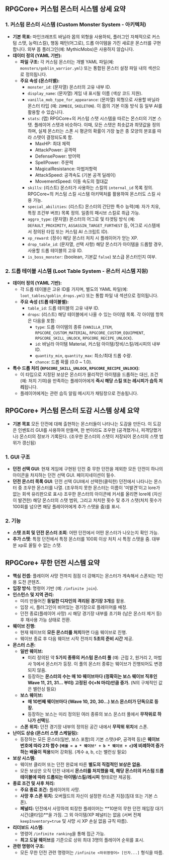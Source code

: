 ## RPGCore+ 커스텀 몬스터 시스템 상세 요약
### 1. 커스텀 몬스터 시스템 (Custom Monster System - 아키텍처)

- **기본 목표:** 마인크래프트 바닐라 몹의 외형을 사용하되, 플러그인 자체적으로 커스텀 스탯, 능력(스킬), 행동 패턴(어그로), 드롭 아이템을 가진 새로운 몬스터를 구현합니다. 외부 몹 플러그인(예: MythicMobs)은 사용하지 않습니다.
- **데이터 정의 (YAML 기반):**
    - **파일 구조:** 각 커스텀 몬스터는 개별 YAML 파일(예: `monsters/goblin_warrior.yml`) 또는 통합된 몬스터 설정 파일 내의 섹션으로 정의됩니다.
    - **주요 속성 (몬스터별):**
        - `monster_id`: (문자열) 몬스터의 고유 내부 ID.
        - `display_name`: (문자열) 게임 내 표시될 이름 (색상 코드 지원).
        - `vanilla_mob_type_for_appearance`: (문자열) 외형으로 사용할 바닐라 몬스터 타입 (예: `ZOMBIE`, `SKELETON`). 이 몹의 기본 이동 방식 등 일부 AI를 활용할 수 있습니다.
        - `stats`: (맵) RPGCore+의 커스텀 스탯 시스템을 따르는 몬스터의 기본 스탯. 플레이어 스탯과 비슷하다. 이때, 모든 스탯은 최솟값과 최댓값을 정의하며, 실제 몬스터는 스폰 시 평균의 확률이 가장 높은 종 모양의 분포를 따라 스탯이 결정되도록 함.
            - MaxHP: 최대 체력
            - AttackPower: 공격력
            - DefensePower: 방어력
            - SpellPower: 주문력
            - MagicalResistance: 마법저항력
            - AttackSpeed: 공격속도 (기본 공격 딜레이)  
            - MovementSpeed: 이동 속도의 절대값
        - `skills`: (리스트) 몬스터가 사용하는 스킬의 `internal_id` 목록 정의. RPGCore+의 커스텀 스킬 시스템 아키텍처를 활용하여 몬스터도 스킬 사용 가능.
        - `special_abilities`: (리스트) 몬스터의 간단한 특수 능력(예: 자가 치유, 특정 조건부 버프) 목록 정의. 일종의 패시브 스킬로 취급 가능.
        - `aggro_type`: (문자열) 몬스터의 어그로 및 타겟팅 방식 (예: `DEFAULT_PROXIMITY`, `ASSASSIN_TARGET_FURTHEST` 등, 어그로 시스템에서 정의된 타입 또는 커스텀 AI 스크립트 ID).
        - `xp_reward`: (정수) 해당 몬스터 처치 시 플레이어가 얻는 XP.
        - `drop_table_id`: (문자열, 선택 사항) 해당 몬스터가 아이템을 드롭할 경우, 사용할 드롭 테이블의 고유 ID.
        - `is_boss_monster`: (boolean, 기본값 `false`) 보스급 몬스터인지 여부.

### 2. 드롭 테이블 시스템 (Loot Table System - 몬스터 시스템 지원)
- **데이터 정의 (YAML 기반):**
    - 각 드롭 테이블은 고유 ID를 가지며, 별도의 YAML 파일(예: `loot_tables/goblin_drops.yml`) 또는 통합 파일 내 섹션으로 정의됩니다.
    - **주요 속성 (드롭 테이블별):**
        - `table_id`: 드롭 테이블의 고유 내부 ID.
        - `drops`: (리스트) 해당 테이블에서 나올 수 있는 아이템 목록. 각 아이템 항목은 다음을 포함:
            - `type`: 드롭 아이템의 종류 (`VANILLA_ITEM`, `RPGCORE_CUSTOM_MATERIAL`, `RPGCORE_CUSTOM_EQUIPMENT`, `RPGCORE_SKILL_UNLOCK`, `RPGCORE_RECIPE_UNLOCK`).
            - `id`: 바닐라 아이템 Material, 커스텀 아이템/장비/스킬/레시피의 내부 ID.
            - `quantity_min`, `quantity_max`: 최소/최대 드롭 수량.
            - `chance`: 드롭 확률 (0.0 ~ 1.0).
- **특수 드롭 처리 (`RPGCORE_SKILL_UNLOCK`, `RPGCORE_RECIPE_UNLOCK`):**
    - 이 타입으로 지정된 보상은 몬스터가 물리적인 아이템을 드롭하는 대신, 조건(예: 처치 기여)을 만족하는 플레이어에게 **즉시 해당 스킬 또는 레시피가 습득 처리**됩니다.
    - 플레이어에게는 관련 습득 알림 메시지가 채팅창으로 전송됩니다.


## RPGCore+ 커스텀 몬스터 도감 시스템 상세 요약  
- **기본 목표** 모든 던전에 대해 출현하는 몬스터들이 나타나는 도감을 만든다. 이 도감은 인벤토리 GUI를 사용하여 만들며, 한 번이라도 조우한 (공격했거나, 피격당했거나) 몬스터의 정보가 기록된다. (조우한 몬스터의 스탯이 저장되어 몬스터의 스탯 범위가 갱신됨)  
### 1. GUI 구조  
- **던전 선택 GUI**: 현재 게임에 구현된 던전 중 무한 던전을 제외한 모든 던전이 하나의 아이콘을 차지하는 던전 선택 GUI. 페이지네이션이 필수.
- **던전 몬스터 목록 GUI**: 던전 선택 GUI에서 선택한(클릭한) 던전에서 나타나는 몬스터 중 조우한 몬스터를 나열. (조우하지 못한 몬스터는 이름이 '미발견'이고 lore가 없는 회색 유리판으로 표시) 조우한 몬스터의 아이콘에 커서를 올리면 lore에 (자신이 발견한) 해당 몬스터의 스탯 범위, 그리고 처치한 횟수 및 추가 스탯(처치 횟수가 100회를 넘으면 해당 플레이어에게 추가 스탯을 줌)를 표시.

### 2. 기능  
- **스탯 조회 및 던전 몬스터 조회**: 어떤 던전에서 어떤 몬스터가 나오는지 확인 가능.  
- **추가 스탯**: 특정 던전에서 특정 몬스터를 100회 이상 처치 시 특정 스탯을 줌. 대부분 xp로 올릴 수 없는 스탯.  


## RPGCore+ 무한 던전 시스템 요약
- **핵심 컨셉:** 플레이어 사망 전까지 점점 더 강해지는 몬스터가 계속해서 스폰되는 1인용 도전 콘텐츠.
- **입장 방식:** 명령어 기반 (예: `/infinite join`).
- **인스턴스 및 지역 관리:**
    - 미리 만들어진 **동일한 디자인의 격리된 경기장 3개**를 활용.
    - 입장 시, 플러그인이 비어있는 경기장으로 플레이어를 배정.
    - 던전 종료(플레이어 사망) 시 해당 경기장 내부를 초기화 (남은 몬스터 제거 등) 후 재사용 가능 상태로 전환.
- **웨이브 진행:**
    - 현재 웨이브의 **모든 몬스터를 처치**하면 다음 웨이브로 진행.
    - 웨이브 종료 후 다음 웨이브 시작 전까지 **5초의 준비 시간** 제공.
- **몬스터 스폰:**
    - **일반 웨이브:**
        - 미리 정의된 약 **5가지 종류의 커스텀 몬스터 풀** (예: 근접 2, 원거리 2, 마법사 1)에서 몬스터가 등장. 이 풀의 몬스터 종류는 웨이브가 진행되어도 변경되지 않음.
        - 등장하는 **몬스터의 수는 매 10 웨이브마다 (정확히는 보스 웨이브 직후인 Wave 11, 21, 31... 부터) 고정된 수(+N 마리)만큼 증가.** (N의 구체적인 값은 밸런싱 필요)
    - **보스 웨이브:**
        - **매 10번째 웨이브마다 (Wave 10, 20, 30...) 보스 몬스터가 단독으로 등장.**
        - 등장하는 보스는 미리 정의된 여러 종류의 보스 몬스터 풀에서 **무작위로 하나가 선택**됨.
    - **스폰 위치:** 던전 경기장 내부의 정의된 공간 내에서 **무작위 위치**에 스폰.
- **난이도 상승 (몬스터 스탯 스케일링):**
    - 등장하는 모든 몬스터(일반, 보스 포함)의 기본 스탯(HP, 공격력 등)은 **웨이브 번호에 따라 2차 함수 (`배율 = a * 웨이브² + b * 웨이브 + c`)에 비례하여 증가하는 배율이 적용**되어 강화됨. (계수 a, b, c는 밸런싱 필요)
- **보상 시스템:**
    - 웨이브 클리어 또는 던전 완료에 따른 **별도의 직접적인 보상은 없음.**
    - 모든 보상은 오직 던전 내에서 **몬스터를 처치했을 때, 해당 몬스터의 커스텀 드롭 테이블에 따라 드롭되는 아이템/스킬/레시피** 형태로만 제공됨.
- **종료 조건 및 사후 처리:**
    - **주요 종료 조건:** 플레이어의 사망.
    - **사망 후 스폰 위치:** 오버월드의 자신이 설정한 리스폰 지점(침대 또는 기본 스폰).
    - **페널티:** 던전에서 사망하여 퇴장한 플레이어는 **10분의 무한 던전 재입장 대기시간(쿨타임)**을 가짐. 그 외 아이템/XP 페널티는 없음 (서버 전체 `keepInventory=true` 및 사망 시 XP 손실 없음 규칙 따름).
- **리더보드 시스템:**
    - 명령어 `/infinite ranking`을 통해 접근 가능.
    - **최고 도달 웨이브**를 기준으로 상위 최대 3명의 플레이어 순위를 표시.
- **관련 명령어 구조:**
    - 모든 무한 던전 관련 명령어는 `/infinite <하위명령어> [인자...]` 형식을 따름.